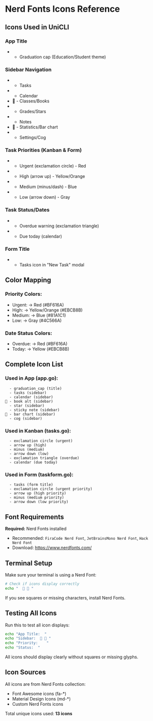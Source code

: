# Nerd Fonts Icons Reference

## Icons Used in UniCLI

### App Title
-  - Graduation cap (Education/Student theme)

### Sidebar Navigation
-  - Tasks
-  - Calendar
- 󱉟 - Classes/Books
-  - Grades/Stars
-  - Notes
- 󰄨 - Statistics/Bar chart
-  - Settings/Cog

### Task Priorities (Kanban & Form)
-  - Urgent (exclamation circle) - Red
-  - High (arrow up) - Yellow/Orange
-  - Medium (minus/dash) - Blue
-  - Low (arrow down) - Gray

### Task Status/Dates
-  - Overdue warning (exclamation triangle)
-  - Due today (calendar)

### Form Title
-  - Tasks icon in "New Task" modal

## Color Mapping

### Priority Colors:
- Urgent:  → Red (#BF616A)
- High:  → Yellow/Orange (#EBCB8B)
- Medium:  → Blue (#81A1C1)
- Low:  → Gray (#4C566A)

### Date Status Colors:
- Overdue:  → Red (#BF616A)
- Today:  → Yellow (#EBCB8B)

## Complete Icon List

### Used in App (app.go):
```
  - graduation_cap (title)
  - tasks (sidebar)
  - calendar (sidebar)
󱉟 - book alt (sidebar)
  - star (sidebar)
  - sticky note (sidebar)
󰄨 - bar chart (sidebar)
  - cog (sidebar)
```

### Used in Kanban (tasks.go):
```
  - exclamation circle (urgent)
  - arrow up (high)
  - minus (medium)
  - arrow down (low)
  - exclamation triangle (overdue)
  - calendar (due today)
```

### Used in Form (taskform.go):
```
  - tasks (form title)
  - exclamation circle (urgent priority)
  - arrow up (high priority)
  - minus (medium priority)
  - arrow down (low priority)
```

## Font Requirements

**Required:** Nerd Fonts installed
- Recommended: `FiraCode Nerd Font`, `JetBrainsMono Nerd Font`, `Hack Nerd Font`
- Download: https://www.nerdfonts.com/

## Terminal Setup

Make sure your terminal is using a Nerd Font:
```bash
# Check if icons display correctly
echo "  󱉟 󰄨 "
```

If you see squares or missing characters, install Nerd Fonts.

## Testing All Icons

Run this to test all icon displays:
```bash
echo "App Title:  "
echo "Sidebar:  󱉟 󰄨 "
echo "Priority:    "
echo "Status:  "
```

All icons should display clearly without squares or missing glyphs.

## Icon Sources

All icons are from Nerd Fonts collection:
- Font Awesome icons (fa-*)
- Material Design Icons (md-*)
- Custom Nerd Fonts icons

Total unique icons used: **13 icons**
